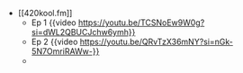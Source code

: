 - [[420kool.fm]]
	- Ep 1 {{video https://youtu.be/TCSNoEw9W0g?si=dWL2QBUCJchw6ymh}}
	- Ep 2 {{video https://youtu.be/QRvTzX36mNY?si=nGk-5N7OmriRAWw-}}
	-